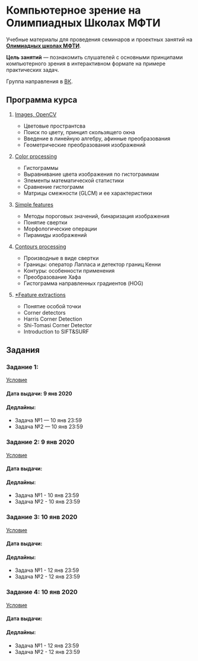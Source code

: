 # Компьютерное зрение на Олимпиадных Школах МФТИ

Учебные материалы для проведения семинаров и проектных занятий на **[Олимиадных школах МФТИ](https://vk.com/miptschool)**.

**Цель занятий** — познакомить слушателей с основными принципами компьютерного зрения в интерактивном формате на примере практических задач.

Группа направления в [ВК](https://vk.com/miptcv).

## Программа курса

1. [Images, OpenCV](https://github.com/Keleas/Computer_Vision_School/tree/master/01.%20Images%2C%20OpenCV)
	* Цветовые пространтсва
	* Поиск по цвету, принцип скользящего окна
	* Введение в линейную алгебру, афинные преобразования
	* Геометрические преобразования изображений

2. [Color processing](https://github.com/Keleas/Computer_Vision_School/tree/master/02.%20Color%20processing)
	* Гистограммы
	* Выравнивание цвета изображения по гистограммам
	* Элементы математической статистики
	* Сравнение гистограмм
	* Матрицы смежности (GLCM) и ее характеристики

3. [Simple features](https://github.com/Keleas/Computer_Vision_School/tree/master/03.%20Simple%20features)
	* Методы пороговых значений, бинаризация изображения
	* Понятие свертки
	* Морфологические операции
    * Пирамиды изображений

4. [Contours processing](https://github.com/Keleas/Computer_Vision_School/tree/master/04.%20Contours%20processing)
	* Производные в виде свертки
	* Границы: оператор Лапласа и детектор границ Кенни
	* Контуры: особенности применения
	* Преобразование Хафа
    * Гистограмма направленных градиентов (HOG)

5. [*Feature extractions](https://github.com/Keleas/Computer_Vision_School/tree/master/05.%20Feature%20extractions)
	* Понятие особой точки
	* Corner detectors
    * Harris Corner Detection
    * Shi-Tomasi Corner Detector
    * Introduction to SIFT&SURF


## Задания

### Задание 1:

[Условие](https://github.com/Keleas/Computer_Vision_School/tree/master/01.%20Images%2C%20OpenCV)

#### Дата выдачи: 9 янв 2020

#### Дедлайны:
* Задача №1 — 10 янв 23:59
* Задача №2 — 10 янв 23:59


### Задание 2: 9 янв 2020

[Условие](https://github.com/Keleas/Computer_Vision_School/tree/master/02.%20Color%20processing)

#### Дата выдачи: 

#### Дедлайны:
* Задача №1 - 10 янв 23:59 
* Задача №2 - 10 янв 23:59


### Задание 3: 10 янв 2020

[Условие](https://github.com/Keleas/Computer_Vision_School/tree/master/03.%20Simple%20features)

#### Дата выдачи: 

#### Дедлайны:
* Задача №1 - 12 янв 23:59
* Задача №2 - 12 янв 23:59


### Задание 4: 10 янв 2020 

[Условие](https://github.com/Keleas/Computer_Vision_School/tree/master/04.%20Contours%20processing)

#### Дата выдачи: 

#### Дедлайны:
* Задача №1 - 12 янв 23:59
* Задача №2 - 12 янв 23:59




